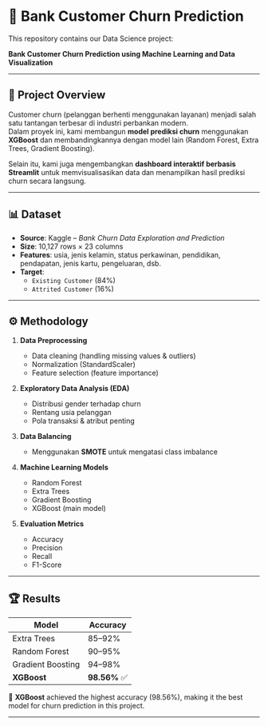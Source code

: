 # 🏦 Bank Customer Churn Prediction

This repository contains our Data Science project:  

**Bank Customer Churn Prediction using Machine Learning and Data Visualization**  

---

## 📌 Project Overview
Customer churn (pelanggan berhenti menggunakan layanan) menjadi salah satu tantangan terbesar di industri perbankan modern.  
Dalam proyek ini, kami membangun **model prediksi churn** menggunakan **XGBoost** dan membandingkannya dengan model lain (Random Forest, Extra Trees, Gradient Boosting).  

Selain itu, kami juga mengembangkan **dashboard interaktif berbasis Streamlit** untuk memvisualisasikan data dan menampilkan hasil prediksi churn secara langsung.  

---

## 📊 Dataset
- **Source**: Kaggle – *Bank Churn Data Exploration and Prediction*  
- **Size**: 10,127 rows × 23 columns  
- **Features**: usia, jenis kelamin, status perkawinan, pendidikan, pendapatan, jenis kartu, pengeluaran, dsb.  
- **Target**:  
  - `Existing Customer` (84%)  
  - `Attrited Customer` (16%)  

---

## ⚙️ Methodology
1. **Data Preprocessing**  
   - Data cleaning (handling missing values & outliers)  
   - Normalization (StandardScaler)  
   - Feature selection (feature importance)  

2. **Exploratory Data Analysis (EDA)**  
   - Distribusi gender terhadap churn  
   - Rentang usia pelanggan  
   - Pola transaksi & atribut penting  

3. **Data Balancing**  
   - Menggunakan **SMOTE** untuk mengatasi class imbalance  

4. **Machine Learning Models**  
   - Random Forest  
   - Extra Trees  
   - Gradient Boosting  
   - XGBoost (main model)  

5. **Evaluation Metrics**  
   - Accuracy  
   - Precision  
   - Recall  
   - F1-Score  

---

## 🏆 Results
| Model               | Accuracy |
|---------------------|----------|
| Extra Trees         | 85–92%   |
| Random Forest       | 90–95%   |
| Gradient Boosting   | 94–98%   |
| **XGBoost**         | **98.56%** ✅ |

📌 **XGBoost** achieved the highest accuracy (98.56%), making it the best model for churn prediction in this project.  

---
